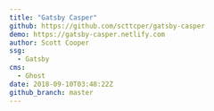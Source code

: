 ```yaml
---
title: "Gatsby Casper"
github: https://github.com/scttcper/gatsby-casper
demo: https://gatsby-casper.netlify.com
author: Scott Cooper
ssg:
  - Gatsby
cms:
  - Ghost
date: 2018-09-10T03:48:22Z
github_branch: master
---
```

